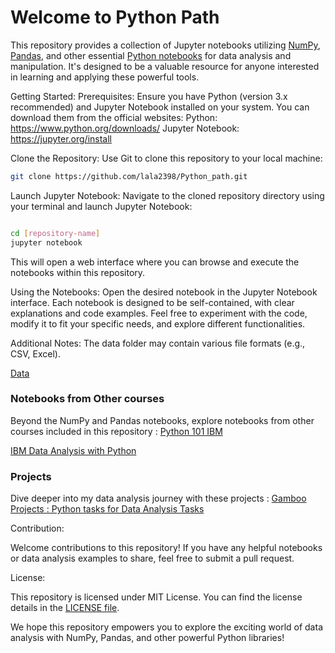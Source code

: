 # Welcome to Python Path 

This repository provides a collection of Jupyter notebooks utilizing [NumPy](https://github.com/Lala2398/Python_path/tree/main/Python%20exercises/Numpy), [Pandas](https://github.com/Lala2398/Python_path/tree/main/Python%20exercises/Pandas), and other essential [Python notebooks](https://github.com/Lala2398/Python_path/tree/main/Python%20exercises/Python%20Functions) for data analysis and manipulation. It's designed to be a valuable resource for anyone interested in learning and applying these powerful tools.

Getting Started:
Prerequisites: Ensure you have Python (version 3.x recommended) and Jupyter Notebook installed on your system. You can download them from the official websites:
Python: https://www.python.org/downloads/
Jupyter Notebook: https://jupyter.org/install

Clone the Repository: Use Git to clone this repository to your local machine:

````Bash
git clone https://github.com/lala2398/Python_path.git
````
Launch Jupyter Notebook: Navigate to the cloned repository directory using your terminal and launch Jupyter Notebook:
```Bash

cd [repository-name]
jupyter notebook
````
This will open a web interface where you can browse and execute the notebooks within this repository.

Using the Notebooks:
Open the desired notebook in the Jupyter Notebook interface.
Each notebook is designed to be self-contained, with clear explanations and code examples.
Feel free to experiment with the code, modify it to fit your specific needs, and explore different functionalities.

Additional Notes:
The data folder may contain various file formats (e.g., CSV, Excel).

[Data](https://github.com/Lala2398/Python_path/tree/main/Python%20exercises/Data)


### Notebooks from Other courses 

Beyond the NumPy and Pandas notebooks, explore notebooks from other courses included in this repository : 
[Python 101 IBM](https://github.com/Lala2398/Python_path/tree/main/Python101_IBM)

[IBM Data Analysis with Python](https://github.com/Lala2398/Python_path/tree/main/IBM_Data_analysiswithPython) 

### Projects 

Dive deeper into my data analysis journey with these projects : 
[Gamboo Projects : Python tasks for Data Analysis Tasks](https://github.com/Lala2398/Python_path/tree/main/Gamboo_projects) 



Contribution:

Welcome contributions to this repository! If you have any helpful notebooks or data analysis examples to share, feel free to submit a pull request.

License:

This repository is licensed under MIT License. You can find the license details in the [LICENSE file](https://github.com/Lala2398/Python_path/blob/main/LICENSE).

We hope this repository empowers you to explore the exciting world of data analysis with NumPy, Pandas, and other powerful Python libraries!

